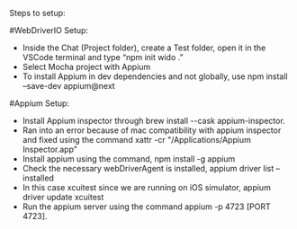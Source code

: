 Steps to setup:

#WebDriverIO Setup:

- Inside the Chat (Project folder), create a Test folder, open it in the VSCode terminal and type “npm init wido .”
- Select Mocha project with Appium
- To install Appium in dev dependencies and not globally, use npm install –save-dev appium@next

#Appium Setup:

- Install Appium inspector through brew install --cask appium-inspector.
- Ran into an error because of mac compatibility with appium inspector and fixed using the command xattr -cr "/Applications/Appium Inspector.app”
- Install appium using the command, npm install -g appium
- Check the necessary webDriverAgent is installed, appium driver list –installed
- In this case xcuitest since we are running on iOS simulator, appium driver update xcuitest
- Run the appium server using the command appium -p 4723 [PORT 4723].
